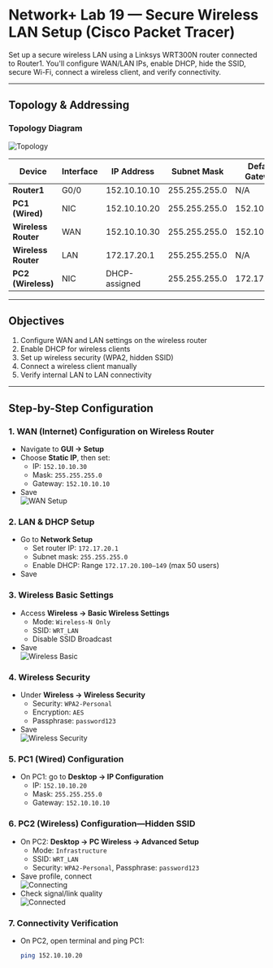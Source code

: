 # ​ Network+ Lab 19 — Secure Wireless LAN Setup (Cisco Packet Tracer)

Set up a secure wireless LAN using a Linksys WRT300N router connected to Router1. You'll configure WAN/LAN IPs, enable DHCP, hide the SSID, secure Wi-Fi, connect a wireless client, and verify connectivity.

---

##  Topology & Addressing

### Topology Diagram
![Topology](s6.png)

| Device             | Interface | IP Address     | Subnet Mask     | Default Gateway |
|--------------------|-----------|----------------|-----------------|-----------------|
| **Router1**        | G0/0      | 152.10.10.10   | 255.255.255.0   | N/A             |
| **PC1 (Wired)**    | NIC       | 152.10.10.20   | 255.255.255.0   | 152.10.10.10    |
| **Wireless Router**| WAN       | 152.10.10.30   | 255.255.255.0   | 152.10.10.10    |
| **Wireless Router**| LAN       | 172.17.20.1    | 255.255.255.0   | N/A             |
| **PC2 (Wireless)** | NIC       | DHCP-assigned  | 255.255.255.0   | 172.17.20.1     |

---

##  Objectives

1. Configure WAN and LAN settings on the wireless router  
2. Enable DHCP for wireless clients  
3. Set up wireless security (WPA2, hidden SSID)  
4. Connect a wireless client manually  
5. Verify internal LAN to LAN connectivity

---

##  Step-by-Step Configuration

### 1. WAN (Internet) Configuration on Wireless Router
- Navigate to **GUI → Setup**  
- Choose **Static IP**, then set:
  - IP: `152.10.10.30`
  - Mask: `255.255.255.0`
  - Gateway: `152.10.10.10`  
- Save  
![WAN Setup](s7.png)

### 2. LAN & DHCP Setup
- Go to **Network Setup**
  - Set router IP: `172.17.20.1`
  - Subnet mask: `255.255.255.0`
  - Enable DHCP: Range `172.17.20.100–149` (max 50 users)  
- Save  

### 3. Wireless Basic Settings
- Access **Wireless → Basic Wireless Settings**
  - Mode: `Wireless-N Only`
  - SSID: `WRT_LAN`
  - Disable SSID Broadcast  
- Save  
![Wireless Basic](s8.png)

### 4. Wireless Security
- Under **Wireless → Wireless Security**
  - Security: `WPA2-Personal`
  - Encryption: `AES`
  - Passphrase: `password123`  
- Save  
![Wireless Security](s9.png)

### 5. PC1 (Wired) Configuration
- On PC1: go to **Desktop → IP Configuration**
  - IP: `152.10.10.20`
  - Mask: `255.255.255.0`
  - Gateway: `152.10.10.10`

### 6. PC2 (Wireless) Configuration—Hidden SSID
- On PC2: **Desktop → PC Wireless → Advanced Setup**
  - Mode: `Infrastructure`
  - SSID: `WRT_LAN`
  - Security: `WPA2-Personal`, Passphrase: `password123`  
- Save profile, connect  
![Connecting](s3.png)
- Check signal/link quality  
![Connected](s4.png)

### 7. Connectivity Verification
- On PC2, open terminal and ping PC1:
  ```bash
  ping 152.10.10.20
